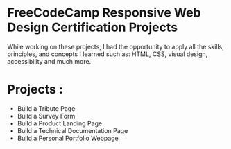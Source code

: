 # FreeCodeCamp Responsive Web Design Certification Projects

While working on these projects, I had the opportunity to apply all the skills, principles, and concepts I learned such as: HTML, CSS, visual design, accessibility and much more.

# Projects :

* Build a Tribute Page
* Build a Survey Form
* Build a Product Landing Page
* Build a Technical Documentation Page
* Build a Personal Portfolio Webpage
